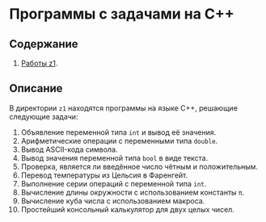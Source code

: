 # Программы с задачами на С++

## Содержание

1) [Работы z1](z1).

## Описание

В директории `z1` находятся программы на языке C++, решающие следующие задачи:

1. Объявление переменной типа `int` и вывод её значения.
2. Арифметические операции с переменными типа `double`.
3. Вывод ASCII-кода символа.
4. Вывод значения переменной типа `bool` в виде текста.
5. Проверка, является ли введённое число чётным и положительным.
6. Перевод температуры из Цельсия в Фаренгейт.
7. Выполнение серии операций с переменной типа `int`.
8. Вычисление длины окружности с использованием константы `π`.
9. Вычисление куба числа с использованием макроса.
10. Простейший консольный калькулятор для двух целых чисел.
